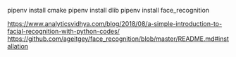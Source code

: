 pipenv install cmake
pipenv install dlib
pipenv install face_recognition

https://www.analyticsvidhya.com/blog/2018/08/a-simple-introduction-to-facial-recognition-with-python-codes/
https://github.com/ageitgey/face_recognition/blob/master/README.md#installation
